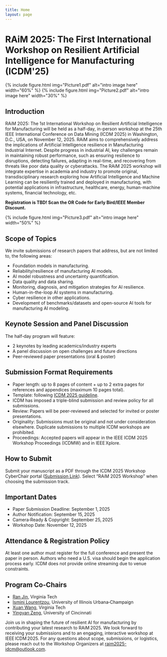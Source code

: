 ```yaml
---
title: Home
layout: page
---
```


# RAiM 2025: The First International Workshop on Resilient Artificial Intelligence for Manufacturing (ICDM'25)

<div style="display: flex; gap: 10px;">
  {% include figure.html img="Picture1.pdf" alt="intro image here" width="60%" %}
  {% include figure.html img="Picture2.pdf" alt="intro image here" width="30%" %}
</div>

## Introduction
RAiM 2025: The 1st International Workshop on Resilient Artificial Intelligence for Manufacturing will be held as a half-day, in-person workshop at the 25th IEEE International Conference on Data Mining (ICDM 2025) in Washington, D.C., USA, on November 12, 2025. RAiM aims to comprehensively address the implications of Artificial Intelligence resilience in Manufacturing Industrial Internet. Despite progress in industrial AI, key challenges remain in maintaining robust performance, such as ensuring resilience to disruptions, detecting failures, adapting in real-time, and recovering from threats like poor data quality or cyberattacks. The RAiM 2025 workshop will integrate expertise in academia and industry to promote original, transdisciplinary research exploring how Artificial Intelligence and Machine Learning can be resiliently trained and deployed in manufacturing, with potential applications in infrastructure, healthcare, energy, human-machine systems, financial technology, etc.

**Registration is TBD! Scan the OR Code for Early Bird/IEEE Member Discount.**

{% include figure.html img="Picture3.pdf" alt="intro image here" width="50%" %}

## Scope of Topics
We invite submissions of research papers that address, but are not limited to, the following areas:

- Foundation models in manufacturing.
- Reliability/resilience of manufacturing AI models.
- AI model robustness and uncertainty quantification.
- Data quality and data sharing.
- Monitoring, diagnosis, and mitigation strategies for AI resilience.
- Human-in-the-loop AI systems in manufacturing.
- Cyber resilience in other applications.
- Development of benchmarks/datasets and open-source AI tools for manufacturing AI modeling.

## Keynote Session and Panel Discussion
The half‑day program will feature:

- 2 keynotes by leading academics/industry experts
- A panel discussion on open challenges and future directions
- Peer‑reviewed paper presentations (oral & poster)

## Submission Format Requirements
- Paper length: up to 8 pages of content + up to 2 extra pages for references and appendices (maximum 10 pages total).
- Template: following [ICDM 2025 guideline](https://www3.cs.stonybrook.edu/~icdm2025/cfp.html).
- ICDM has imposed a triple-blind submission and review policy for all submissions.
- Review: Papers will be peer-reviewed and selected for invited or poster presentations.
- Originality: Submissions must be original and not under consideration elsewhere. Duplicate submissions to multiple ICDM workshops are prohibited.
- Proceedings: Accepted papers will appear in the IEEE ICDM 2025 Workshop Proceedings (ICDMW) and in IEEE Xplore. 

## How to Submit
Submit your manuscript as a PDF through the ICDM 2025 Workshop CyberChair portal ([Submission Link](https://www.wi-lab.com/cyberchair/2025/icdm25/scripts/ws_submit.php?subarea=S)). Select “RAiM 2025 Workshop” when choosing the submission track.

## Important Dates 
-	Paper Submission Deadline: September 1, 2025
-	Author Notification: September 15, 2025
-	Camera‑Ready & Copyright: September 25, 2025
-	Workshop Date: November 12, 2025

## Attendance & Registration Policy
At least one author must register for the full conference and present the paper in person. Authors who need a U.S. visa should begin the application process early. ICDM does not provide online streaming due to venue constraints.

## Program Co-Chairs
- [Ran Jin](https://sites.google.com/a/vt.edu/ran-jin/), Virginia Tech
- [Ismini Lourentzou](https://isminoula.github.io/), University of Illinois Urbana‑Champaign
- [Xuan Wang](https://xuanwang91.github.io/), Virginia Tech
- [Yingyan Zeng](https://yyzeng43.github.io/), University of Cincinnati

Join us in shaping the future of resilient AI for manufacturing by contributing your latest research to RAiM 2025. We look forward to receiving your submissions and to an engaging, interactive workshop at IEEE ICDM 2025. For any questions about scope, submissions, or logistics, please reach out to the Workshop Organizers at [raim2025-idcm@outlook.com](mailto:raim2025-idcm@outlook.com).


